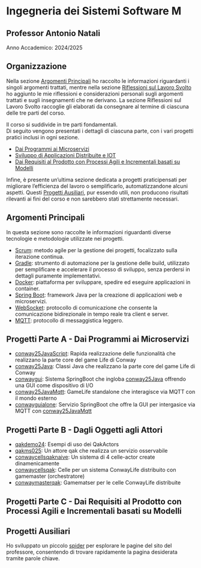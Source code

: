 # Ingegneria dei Sistemi Software M

## Professor Antonio Natali

Anno Accademico: 2024/2025

## Organizzazione

Nella sezione [Argomenti Principali](#argomenti-principali) ho raccolto le informazioni riguardanti i singoli argomenti trattati, mentre nella sezione [Riflessioni sul Lavoro Svolto](riflessioni) ho aggiunto le mie riflessioni e considerazioni personali sugli argomenti trattati e sugli insegnamenti che ne derivano. La sezione Riflessioni sul Lavoro Svolto raccoglie gli elaborati da consegnare al termine di ciascuna delle tre parti del corso.

Il corso si suddivide in tre parti fondamentali.  
Di seguito vengono presentati i dettagli di ciascuna parte, con i vari progetti pratici inclusi in ogni sezione.

- [Dai Programmi ai Microservizi](#progetti-parte-a---dai-programmi-ai-microservizi)
- [Sviluppo di Applicazioni Distribuite e IOT](#progetti-parte-b---dagli-oggetti-agli-attori)
- [Dai Requisiti al Prodotto con Processi Agili e Incrementali basati su Modelli](#progetti-parte-c---dai-requisiti-al-prodotto-con-processi-agili-e-incrementali-basati-su-modelli)

Infine, è presente un’ultima sezione dedicata a progetti praticipensati per migliorare l’efficienza del lavoro o semplificarlo, automatizzandone alcuni aspetti. Questi [Progetti Ausiliari](#progetti-ausiliari), pur essendo utili, non producono risultati rilevanti ai fini del corso e non sarebbero stati strettamente necessari.

## Argomenti Principali

In questa sezione sono raccolte le informazioni riguardanti diverse tecnologie e metodologie utilizzate nei progetti.

- [Scrum](scrum): metodo agile per la gestione dei progetti, focalizzato sulla iterazione continua. 
- [Gradle](gradle): strumento di automazione per la gestione delle build, utilizzato per semplificare e accelerare il processo di sviluppo, senza perdersi in dettagli puramente implementativi.
- [Docker](docker): piattaforma per sviluppare, spedire ed eseguire applicazioni in container.
- [Spring Boot](spring-boot): framework Java per la creazione di applicazioni web e microservizi.
- [WebSocket](websocket): protocollo di comunicazione che consente la comunicazione bidirezionale in tempo reale tra client e server.
- [MQTT](mqtt): protocollo di messaggistica leggero.

## Progetti Parte A - Dai Programmi ai Microservizi

- [conway25JavaScript](conway25javascript): Rapida realizzazione delle funzionalità che realizzano la parte core del game Life di Conway
- [conway25Java](conway25java): Classi Java che realizzano la parte core del game Life di Conway
- [conwaygui](conwaygui): Sistema SpringBoot che ingloba [conway25Java](conway25java) offrendo una GUI come dispositivo di I/O
- [conway25JavaMqtt](conway25javamqtt): GameLife standalone che interagisce via MQTT con il mondo esterno
- [conwayguialone](conwayguialone): Servizio SpringBoot che offre la GUI per intergasice via MQTT con [conway25JavaMqtt](#conway25javamqtt)

## Progetti Parte B - Dagli Oggetti agli Attori

- [qakdemo24](qakdemo24): Esempi di uso dei QakActors
- [qakms025](qakms025): Un attore qak che realizza un servizio osservabile
- [conwaycellsqaknaive](conwaycellsqaknaive): Un sistema di 4 celle-actor create dinamenicamente
- [conwaycellsqak](conwaycellsqak): Celle per un sistema ConwayLife distribuito con gamemaster (orchestratore)
- [conwaymasterqak](conwaymasterqak): Gamematser per le celle  ConwayLife distribuite

## Progetti Parte C - Dai Requisiti al Prodotto con Processi Agili e Incrementali basati su Modelli

## Progetti Ausiliari

Ho sviluppato un piccolo [spider](spider) per esplorare le pagine del sito del professore, consentendo di trovare rapidamente la pagina desiderata tramite parole chiave.